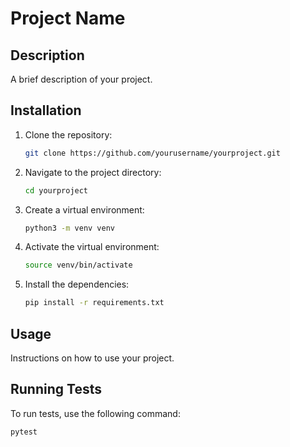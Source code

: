 # Project Name

## Description

A brief description of your project.

## Installation

1. Clone the repository:
    ```sh
    git clone https://github.com/yourusername/yourproject.git
    ```
2. Navigate to the project directory:
    ```sh
    cd yourproject
    ```
3. Create a virtual environment:
    ```sh
    python3 -m venv venv
    ```
4. Activate the virtual environment:
    ```sh
    source venv/bin/activate
    ```
5. Install the dependencies:
    ```sh
    pip install -r requirements.txt
    ```

## Usage

Instructions on how to use your project.

## Running Tests

To run tests, use the following command:
```sh
pytest
